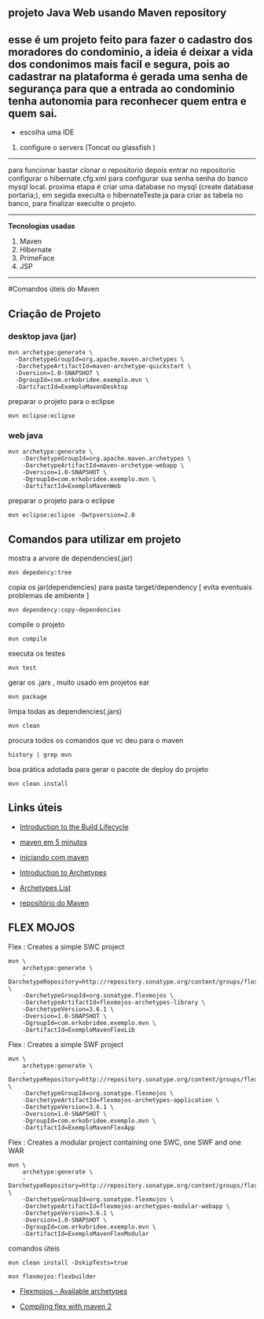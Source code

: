 **projeto Java Web usando Maven repository**
----------------------------------------------------------------------------
esse é um projeto feito para fazer o cadastro dos moradores do condominio, a ideia é deixar a vida dos condonimos mais facil e segura, pois ao cadastrar na plataforma é gerada uma senha de segurança para que a entrada ao condominio tenha autonomia para reconhecer quem entra e quem sai.
----------------------------------------------------------------------------
* escolha uma IDE
1. configure o servers (Toncat ou glassfish )

--------------------------------------------------------------------------------

para funcionar bastar clonar o repositorio depois entrar no repositorio configurar o hibernate.cfg.xml para configurar sua senha senha do banco mysql local.
proxima etapa é criar uma database no mysql (create database portaria;), em segida execulta o hibernateTeste.ja para criar as tabela no banco, para finalizar execulte o projeto.

--------------------------------------------------------------------------------

**Tecnologias usadas**
1. Maven
2. Hibernate
3. PrimeFace
4. JSP

--------------------------------------------------------------------------------

#Comandos úteis do Maven

## Criação de Projeto

### desktop java (jar)

```
mvn archetype:generate \
  -DarchetypeGroupId=org.apache.maven.archetypes \
  -DarchetypeArtifactId=maven-archetype-quickstart \
  -Dversion=1.0-SNAPSHOT \
  -DgroupId=com.erkobridee.exemplo.mvn \
  -DartifactId=ExemploMavenDesktop
```

preparar o projeto para o eclipse

```
mvn eclipse:eclipse 
```


### web java

```
mvn archetype:generate \
    -DarchetypeGroupId=org.apache.maven.archetypes \
    -DarchetypeArtifactId=maven-archetype-webapp \
    -Dversion=1.0-SNAPSHOT \
    -DgroupId=com.erkobridee.exemplo.mvn \
    -DartifactId=ExemploMavenWeb
```

preparar o projeto para o eclipse

```
mvn eclipse:eclipse -Dwtpversion=2.0
```

## Comandos para utilizar em projeto

mostra a arvore de dependencies(.jar)

	mvn depedency:tree 

copia os jar(dependencies) para pasta target/dependency [ evita eventuais problemas de ambiente ]

	mvn dependency:copy-dependencies

compile o projeto

	mvn compile

executa os testes

	mvn test 

gerar os .jars , muito usado em projetos ear

	mvn package 

limpa todas as dependencies(.jars)

	mvn clean 

procura todos os comandos que vc deu para o maven

	history | grep mvn 

boa prática adotada para gerar o pacote de deploy do projeto

	mvn clean install


## Links úteis

* [Introduction to the Build Lifecycle](http://maven.apache.org/guides/introduction/introduction-to-the-lifecycle.html)

* [maven em 5 minutos](http://maven.apache.org/guides/getting-started/maven-in-five-minutes.html)

* [iniciando com maven](http://maven.apache.org/guides/getting-started/index.html)


* [Introduction to Archetypes](http://maven.apache.org/guides/introduction/introduction-to-archetypes.html)


* [Archetypes List](http://docs.codehaus.org/display/MAVENUSER/Archetypes+List)

* [repositório do Maven](http://mvnrepository.com/)


## FLEX MOJOS

Flex : Creates a simple SWC project

```    
mvn \
    archetype:generate \
    -DarchetypeRepository=http://repository.sonatype.org/content/groups/flexgroup/ \
    -DarchetypeGroupId=org.sonatype.flexmojos \
    -DarchetypeArtifactId=flexmojos-archetypes-library \
    -DarchetypeVersion=3.6.1 \
    -Dversion=1.0-SNAPSHOT \
    -DgroupId=com.erkobridee.exemplo.mvn \
    -DartifactId=ExemploMavenFlexLib
```    
    
Flex : Creates a simple SWF project

```
mvn \
    archetype:generate \
    -DarchetypeRepository=http://repository.sonatype.org/content/groups/flexgroup/ \
    -DarchetypeGroupId=org.sonatype.flexmojos \
    -DarchetypeArtifactId=flexmojos-archetypes-application \
    -DarchetypeVersion=3.6.1 \
    -Dversion=1.0-SNAPSHOT \
    -DgroupId=com.erkobridee.exemplo.mvn \
    -DartifactId=ExemploMavenFlexApp
```

Flex : Creates a modular project containing one SWC, one SWF and one WAR

```
mvn \
    archetype:generate \
    -DarchetypeRepository=http://repository.sonatype.org/content/groups/flexgroup/ \
    -DarchetypeGroupId=org.sonatype.flexmojos \
    -DarchetypeArtifactId=flexmojos-archetypes-modular-webapp \
    -DarchetypeVersion=3.6.1 \
    -Dversion=1.0-SNAPSHOT \
    -DgroupId=com.erkobridee.exemplo.mvn \
    -DartifactId=ExemploMavenFlexModular
```    


comandos úteis

```
mvn clean install -DskipTests=true

mvn flexmojos:flexbuilder
``` 

* [Flexmojos - Available archetypes](https://docs.sonatype.org/display/FLEXMOJOS/Available+archetypes)

* [Compiling flex with maven 2](http://mayboroda.blogspot.com/2009/07/compiling-flex-with-maven-2-flexmojos.html)

